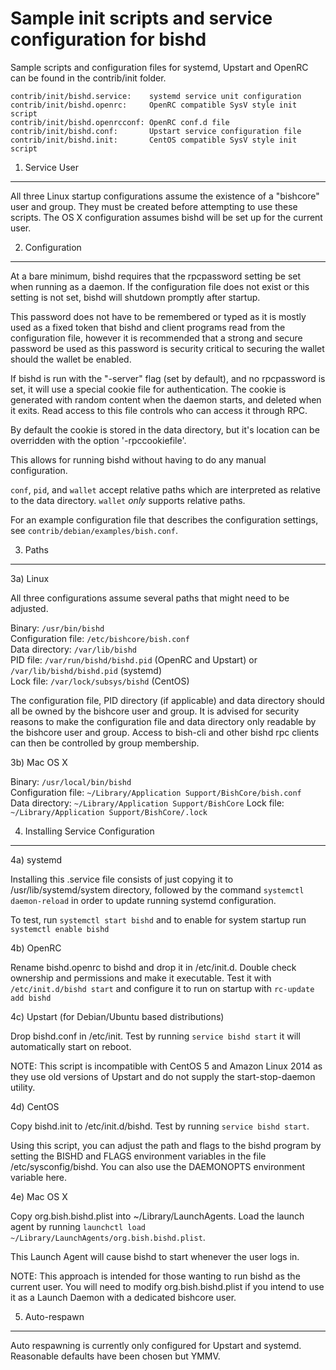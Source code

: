 Sample init scripts and service configuration for bishd
==========================================================

Sample scripts and configuration files for systemd, Upstart and OpenRC
can be found in the contrib/init folder.

    contrib/init/bishd.service:    systemd service unit configuration
    contrib/init/bishd.openrc:     OpenRC compatible SysV style init script
    contrib/init/bishd.openrcconf: OpenRC conf.d file
    contrib/init/bishd.conf:       Upstart service configuration file
    contrib/init/bishd.init:       CentOS compatible SysV style init script

1. Service User
---------------------------------

All three Linux startup configurations assume the existence of a "bishcore" user
and group.  They must be created before attempting to use these scripts.
The OS X configuration assumes bishd will be set up for the current user.

2. Configuration
---------------------------------

At a bare minimum, bishd requires that the rpcpassword setting be set
when running as a daemon.  If the configuration file does not exist or this
setting is not set, bishd will shutdown promptly after startup.

This password does not have to be remembered or typed as it is mostly used
as a fixed token that bishd and client programs read from the configuration
file, however it is recommended that a strong and secure password be used
as this password is security critical to securing the wallet should the
wallet be enabled.

If bishd is run with the "-server" flag (set by default), and no rpcpassword is set,
it will use a special cookie file for authentication. The cookie is generated with random
content when the daemon starts, and deleted when it exits. Read access to this file
controls who can access it through RPC.

By default the cookie is stored in the data directory, but it's location can be overridden
with the option '-rpccookiefile'.

This allows for running bishd without having to do any manual configuration.

`conf`, `pid`, and `wallet` accept relative paths which are interpreted as
relative to the data directory. `wallet` *only* supports relative paths.

For an example configuration file that describes the configuration settings,
see `contrib/debian/examples/bish.conf`.

3. Paths
---------------------------------

3a) Linux

All three configurations assume several paths that might need to be adjusted.

Binary:              `/usr/bin/bishd`  
Configuration file:  `/etc/bishcore/bish.conf`  
Data directory:      `/var/lib/bishd`  
PID file:            `/var/run/bishd/bishd.pid` (OpenRC and Upstart) or `/var/lib/bishd/bishd.pid` (systemd)  
Lock file:           `/var/lock/subsys/bishd` (CentOS)  

The configuration file, PID directory (if applicable) and data directory
should all be owned by the bishcore user and group.  It is advised for security
reasons to make the configuration file and data directory only readable by the
bishcore user and group.  Access to bish-cli and other bishd rpc clients
can then be controlled by group membership.

3b) Mac OS X

Binary:              `/usr/local/bin/bishd`  
Configuration file:  `~/Library/Application Support/BishCore/bish.conf`  
Data directory:      `~/Library/Application Support/BishCore`
Lock file:           `~/Library/Application Support/BishCore/.lock`

4. Installing Service Configuration
-----------------------------------

4a) systemd

Installing this .service file consists of just copying it to
/usr/lib/systemd/system directory, followed by the command
`systemctl daemon-reload` in order to update running systemd configuration.

To test, run `systemctl start bishd` and to enable for system startup run
`systemctl enable bishd`

4b) OpenRC

Rename bishd.openrc to bishd and drop it in /etc/init.d.  Double
check ownership and permissions and make it executable.  Test it with
`/etc/init.d/bishd start` and configure it to run on startup with
`rc-update add bishd`

4c) Upstart (for Debian/Ubuntu based distributions)

Drop bishd.conf in /etc/init.  Test by running `service bishd start`
it will automatically start on reboot.

NOTE: This script is incompatible with CentOS 5 and Amazon Linux 2014 as they
use old versions of Upstart and do not supply the start-stop-daemon utility.

4d) CentOS

Copy bishd.init to /etc/init.d/bishd. Test by running `service bishd start`.

Using this script, you can adjust the path and flags to the bishd program by
setting the BISHD and FLAGS environment variables in the file
/etc/sysconfig/bishd. You can also use the DAEMONOPTS environment variable here.

4e) Mac OS X

Copy org.bish.bishd.plist into ~/Library/LaunchAgents. Load the launch agent by
running `launchctl load ~/Library/LaunchAgents/org.bish.bishd.plist`.

This Launch Agent will cause bishd to start whenever the user logs in.

NOTE: This approach is intended for those wanting to run bishd as the current user.
You will need to modify org.bish.bishd.plist if you intend to use it as a
Launch Daemon with a dedicated bishcore user.

5. Auto-respawn
-----------------------------------

Auto respawning is currently only configured for Upstart and systemd.
Reasonable defaults have been chosen but YMMV.
